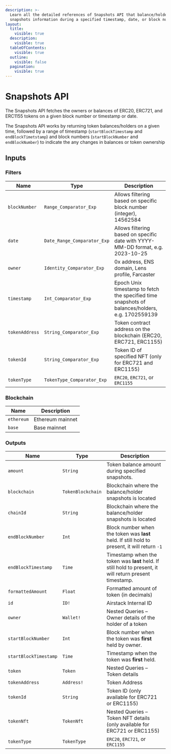 ```yaml
---
description: >-
  Learn all the detailed references of Snapshots API that balance/holder
  snapshots information during a specified timestamp, date, or block number.
layout:
  title:
    visible: true
  description:
    visible: true
  tableOfContents:
    visible: true
  outline:
    visible: false
  pagination:
    visible: true
---
```


# Snapshots API

The Snapshots API fetches the owners or balances of ERC20, ERC721, and ERC1155 tokens on a given block number or timestamp or date.

The Snapshots API works by returning token balances/holders on a given time, followed by a range of timestamp (`startBlockTimestamp` and `endBlockTimetstamp`) and block numbers (`startBlockNumber` and `endBlockNumber`) to indicate the any changes in balances or token ownership

## Inputs

### Filters

| Name           | Type                        | Description                                                                                     |
| -------------- | --------------------------- | ----------------------------------------------------------------------------------------------- |
| `blockNumber`  | `Range_Comparator_Exp`      | Allows filtering based on specific block number (integer), 14562584                             |
| `date`         | `Date_Range_Comparator_Exp` | Allows filtering based on specific date with YYYY-MM-DD format, e.g. 2023-10-25                 |
| `owner`        | `Identity_Comparator_Exp`   | 0x address, ENS domain, Lens profile, Farcaster                                                 |
| `timestamp`    | `Int_Comparator_Exp`        | Epoch Unix timestamp to fetch the specified time snapshots of balances/holders, e.g. 1702559139 |
| `tokenAddress` | `String_Comparator_Exp`     | Token contract address on the blockchain (ERC20, ERC721, ERC1155)                               |
| `tokenId`      | `String_Comparator_Exp`     | Token ID of specified NFT (only for ERC721 and ERC1155)                                         |
| `tokenType`    | `TokenType_Comparator_Exp`  | `ERC20`, `ERC721`, or `ERC1155`                                                                 |

### Blockchain

| Name       | Description      |
| ---------- | ---------------- |
| `ethereum` | Ethereum mainnet |
| `base`     | Base mainnet     |

### Outputs

| Name                  | Type              | Description                                                                                             |
| --------------------- | ----------------- | ------------------------------------------------------------------------------------------------------- |
| `amount`              | `String`          | Token balance amount during specified snapshots.                                                        |
| `blockchain`          | `TokenBlockchain` | Blockchain where the balance/holder snapshots is located                                                |
| `chainId`             | `String`          | Blockchain where the balance/holder snapshots is located                                                |
| `endBlockNumber`      | `Int`             | Block number when the token was **last** held. If still hold to present, it will return `-1`            |
| `endBlockTimestamp`   | `Time`            | Timestamp when the token was **last** held. If still hold to present, it will return present timestamp. |
| `formattedAmount`     | `Float`           | Formatted amount of token (in decimals)                                                                 |
| `id`                  | `ID!`             | Airstack Internal ID                                                                                    |
| `owner`               | `Wallet!`         | Nested Queries – Owner details of the holder of a token                                                 |
| `startBlockNumber`    | `Int`             | Block number when the token was **first** held by owner.                                                |
| `startBlockTimestamp` | `Time`            | Timestamp when the token was **first** held.                                                            |
| `token`               | `Token`           | Nested Queries – Token details                                                                          |
| `tokenAddress`        | `Address!`        | Token Address                                                                                           |
| `tokenId`             | `String`          | Token ID (only available for ERC721 or ERC1155)                                                         |
| `tokenNft`            | `TokenNft`        | Nested Queries – Token NFT details (only available for ERC721 or ERC1155)                               |
| `tokenType`           | `TokenType`       | `ERC20`, `ERC721`, or `ERC1155`                                                                         |
